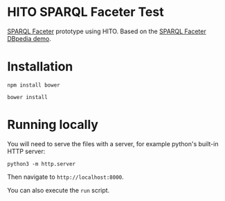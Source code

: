 # HITO SPARQL Faceter Test

[SPARQL Faceter](https://github.com/SemanticComputing/angular-semantic-faceted-search) prototype using HITO.
Based on the [SPARQL Faceter DBpedia demo](https://github.com/SemanticComputing/sparql-faceter-dbpedia-demo).

# Installation

`npm install bower`

`bower install`

# Running locally

You will need to serve the files with a server, for example python's built-in HTTP server:

`python3 -m http.server`

Then navigate to `http://localhost:8000`.

You can also execute the `run` script.
